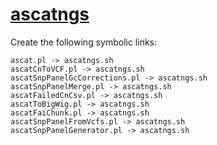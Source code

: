 # [ascatngs](https://hpc.nih.gov/apps/ascatNgs.html)

Create the following symbolic links:
```
ascat.pl -> ascatngs.sh
ascatCnToVCF.pl -> ascatngs.sh
ascatSnpPanelGcCorrections.pl -> ascatngs.sh
ascatSnpPanelMerge.pl -> ascatngs.sh
ascatFailedCnCsv.pl -> ascatngs.sh
ascatToBigWig.pl -> ascatngs.sh
ascatFaiChunk.pl -> ascatngs.sh
ascatSnpPanelFromVcfs.pl -> ascatngs.sh
ascatSnpPanelGenerator.pl -> ascatngs.sh
```

